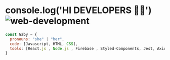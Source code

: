 
# console.log('HI DEVELOPERS 👩‍💻')![web-development](https://user-images.githubusercontent.com/77763655/194678328-1065512a-ecac-4cb9-9651-d82b0a692278.png)


```javascript
const Gaby = {
  pronouns: "she" | "her",
  code: [Javascript, HTML, CSS],
  tools: [React.js , Node.js , Firebase , Styled-Components, Jest, Axios],
}
```

